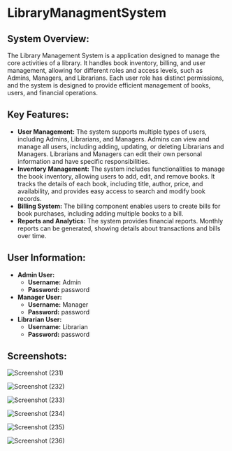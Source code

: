 # LibraryManagmentSystem

## System Overview:

The Library Management System is a application designed to manage the core activities of a library. It handles book inventory, billing, and user management, allowing for different roles and access levels, such as Admins, Managers, and Librarians. Each user role has distinct permissions, and the system is designed to provide efficient management of books, users, and financial operations.

## Key Features:
* __User Management:__ The system supports multiple types of users, including Admins, Librarians, and Managers. Admins can view and manage all users, including adding, updating, or deleting Librarians and Managers.
Librarians and Managers can edit their own personal information and have specific responsibilities.
* __Inventory Management:__ The system includes functionalities to manage the book inventory, allowing users to add, edit, and remove books.
It tracks the details of each book, including title, author, price, and availability, and provides easy access to search and modify book records.
* __Billing System:__ The billing component enables users to create bills for book purchases, including adding multiple books to a bill.
* __Reports and Analytics:__ The system provides financial reports. Monthly reports can be generated, showing details about transactions and bills over time.

## User Information:
* __Admin User:__
  - __Username:__ Admin
  - __Password:__ password
* __Manager User:__
  - __Username:__ Manager
  - __Password:__ password
* __Librarian User:__
  - __Username:__ Librarian
  - __Password:__ password
    
## Screenshots:
![Screenshot (231)](https://github.com/user-attachments/assets/c43e117e-5e4d-42b0-82a3-6cd40efe09ad)

![Screenshot (232)](https://github.com/user-attachments/assets/03274a01-1095-4a9d-9f32-80422834ac8e)

![Screenshot (233)](https://github.com/user-attachments/assets/ae7abb6e-46ca-4b6d-98af-32b6e29782e1)

![Screenshot (234)](https://github.com/user-attachments/assets/47d79124-81e1-4dc4-944f-01bd8a5f99ea)

![Screenshot (235)](https://github.com/user-attachments/assets/d928a13e-fa98-43c6-a716-a196f8d4db79)

![Screenshot (236)](https://github.com/user-attachments/assets/ae81ea14-2592-40f1-9ed2-be1e8585c522)

